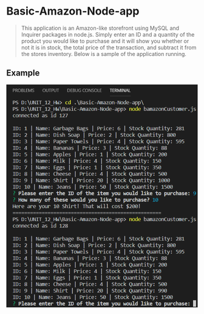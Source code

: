 # Basic-Amazon-Node-app

> This application is an Amazon-like storefront using MySQL and Inquirer packages in node.js. Simply enter an ID and a quantity of the product you would like to purchase and it will show you whether or not it is in stock, the total price of the transaction, and subtract it from the stores inventory. Below is a sample of the application running.

## Example
![example](https://raw.githubusercontent.com/bburwell91/Basic-Amazon-Node-app/master/finished-product.png)
